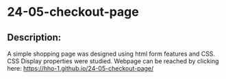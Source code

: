# 24-05-checkout-page
## Description:
A simple shopping page was designed using html form features and CSS.
CSS Display properties were studied.
Webpage can be reached by clicking here: https://hho-1.github.io/24-05-checkout-page/
